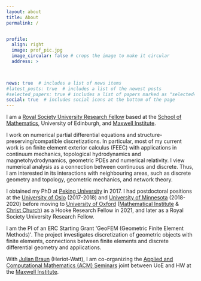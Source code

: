 ```yaml
---
layout: about
title: About
permalink: /


profile:
  align: right
  image: prof_pic.jpg
  image_circular: false # crops the image to make it circular
  address: >
 


news: true  # includes a list of news items
#latest_posts: true  # includes a list of the newest posts
#selected_papers: true # includes a list of papers marked as "selected={true}"
social: true  # includes social icons at the bottom of the page
---
```

 

I am a <a href='https://royalsociety.org/grants/university-research/'>Royal Society University Research Fellow</a> based at the [School of Mathematics](https://www.maths.ed.ac.uk), University of Edinburgh, and [Maxwell Institute](https://www.maxwell.ac.uk/).


I work on numerical partial differential equations and structure-preserving/compatible discretizations. In particular, most of my current work is on finite element exterior calculus (FEEC) with applications in continuum mechanics, topological hydrodynamics and magnetohydrodynamics, geometric PDEs and numerical relativity. I view numerical analysis as a connection between continuous and discrete. Thus, I am interested in its interactions with neighbouring areas, such as discrete geometry and topology, geometric mechanics, and network theory. 


I obtained my PhD at <a href='https://bicmr.pku.edu.cn'>Peking University</a> in 2017. I had postdoctoral positions at the <a href='https://www.mn.uio.no/math/english/'>University of Oslo</a> (2017-2018) and <a href='https://cse.umn.edu/math'>   University of Minnesota</a> (2018-2020) before moving to <a href='https://www.ox.ac.uk'>   University of Oxford</a>  (<a href='https://www.maths.ox.ac.uk'>Mathematical Institute</a> & <a href='https://www.chch.ox.ac.uk'>Christ Church</a>)  as a Hooke Research Fellow in 2021, and later as a Royal Society University Research Fellow. 

I am the PI of an ERC Starting Grant 'GeoFEM (Geometric Finite Element Methods)'. The project investigates discretization of geometric objects with finite elements, connections between finite elements and discrete differential geometry and applications.  


With <a href='http://www.macs.hw.ac.uk/~jb2055/index.htm'>Julian Braun</a> (Heriot-Watt), I am co-organizing the <a href='https://www.maths.ed.ac.uk/school-of-mathematics/events/acm'>Applied and Computational Mathematics (ACM) Seminars</a> joint between UoE and HW at the <a href='https://www.maxwell.ac.uk'>Maxwell Institute</a>. 


 
